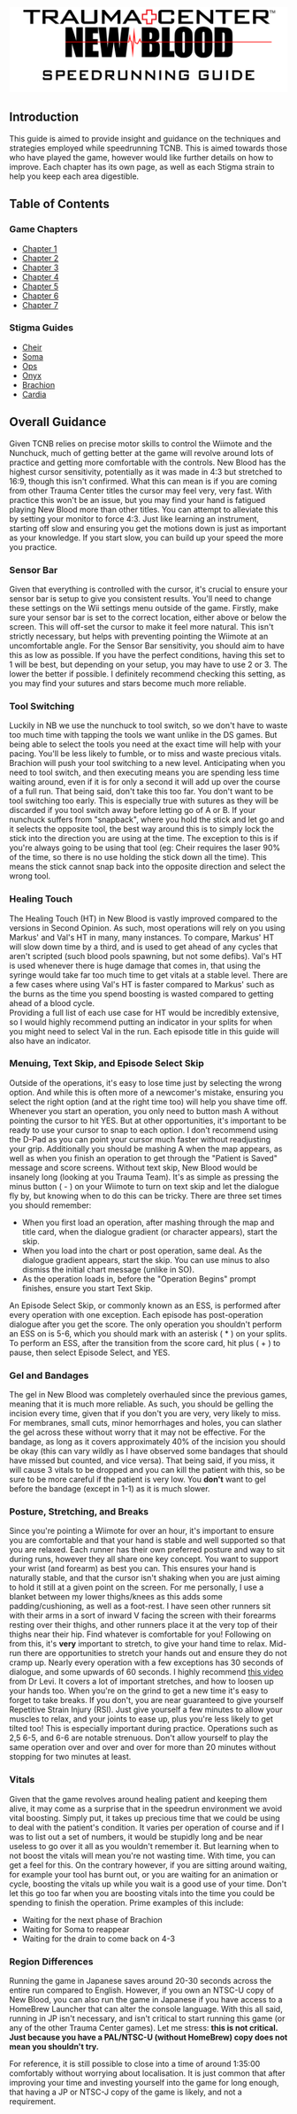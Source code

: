 
![](logo.png)
## Introduction
This guide is aimed to provide insight and guidance on the techniques and strategies employed while speedrunning TCNB. This is aimed towards those who have played the game, however would like further details on how to improve.
Each chapter has its own page, as well as each Stigma strain to help you keep each area digestible.

## Table of Contents
### Game Chapters
* [Chapter 1](chp/chp1.md)
* [Chapter 2](chp/chp2.md)
* [Chapter 3](chp/chp3.md)
* [Chapter 4](chp/chp4.md)
* [Chapter 5](chp/chp5.md)
* [Chapter 6](chp/chp6.md)
* [Chapter 7](chp/chp7.md)

### Stigma Guides
* [Cheir](stigma/cheir.md)
* [Soma](stigma/soma.md)
* [Ops](stigma/ops.md)
* [Onyx](stigma/onyx.md)
* [Brachion](stigma/brachion.md)
* [Cardia](stigma/cardia.md)

## Overall Guidance

Given TCNB relies on precise motor skills to control the Wiimote and the Nunchuck, much of getting better at the game will revolve around lots of practice and getting more comfortable with the controls. New Blood has the highest cursor sensitivity, potentially as it was made in 4:3 but stretched to 16:9, though this isn't confirmed. What this can mean is if you are coming from other Trauma Center titles the cursor may feel very, very fast. With practice this won't be an issue, but you may find your hand is fatigued playing New Blood more than other titles. You can attempt to alleviate this by setting your monitor to force 4:3.
Just like learning an instrument, starting off slow and ensuring you get the motions down is just as important as your knowledge. If you start slow, you can build up your speed the more you practice.

### Sensor Bar
Given that everything is controlled with the cursor, it's crucial to ensure your sensor bar is setup to give you consistent results. You'll need to change these settings on the Wii settings menu outside of the game. Firstly, make sure your sensor bar is set to the correct location, either above or below the screen. This will off-set the cursor to make it feel more natural. This isn't strictly necessary, but helps with preventing pointing the Wiimote at an uncomfortable angle.
For the Sensor Bar sensitivity, you should aim to have this as low as possible. If you have the perfect conditions, having this set to 1 will be best, but depending on your setup, you may have to use 2 or 3. The lower the better if possible. I definitely recommend checking this setting, as you may find your sutures and stars become much more reliable.

### Tool Switching
Luckily in NB we use the nunchuck to tool switch, so we don't have to waste too much time with tapping the tools we want unlike in the DS games. But being able to select the tools you need at the exact time will help with your pacing. You'll be less likely to fumble, or to miss and waste precious vitals. Brachion will push your tool switching to a new level. Anticipating when you need to tool switch, and then executing means you are spending less time waiting around, even if it is for only a second it will add up over the course of a full run. That being said, don't take this too far. You don't want to be tool switching too early. This is especially true with sutures as they will be discarded if you tool switch away before letting go of A or B.
If your nunchuck suffers from "snapback", where you hold the stick and let go and it selects the opposite tool, the best way around this is to simply lock the stick into the direction you are using at the time. The exception to this is if you're always going to be using that tool (eg: Cheir requires the laser 90% of the time, so there is no use holding the stick down all the time). This means the stick cannot snap back into the opposite direction and select the wrong tool.

### Healing Touch
The Healing Touch (HT) in New Blood is vastly improved compared to the versions in Second Opinion. As such, most operations will rely on you using Markus' and Val's HT in many, many instances. To compare, Markus' HT will slow down time by a third, and is used to get ahead of any cycles that aren't scripted (such blood pools spawning, but not some defibs). Val's HT is used whenever there is huge damage that comes in, that using the syringe would take far too much time to get vitals at a stable level. There are a few cases where using Val's HT is faster compared to Markus' such as the burns as the time you spend boosting is wasted compared to getting ahead of a blood cycle. <br>
Providing a full list of each use case for HT would be incredibly extensive, so I would highly recommend putting an indicator in your splits for when you might need to select Val in the run. Each episode title in this guide will also have an indicator.

### Menuing, Text Skip, and Episode Select Skip
Outside of the operations, it's easy to lose time just by selecting the wrong option. And while this is often more of a newcomer's mistake, ensuring you select the right option (and at the right time too) will help you shave time off. Whenever you start an operation, you only need to button mash A without pointing the cursor to hit YES. But at other opportunities, it's important to be ready to use your cursor to snap to each option. I don't recommend using the D-Pad as you can point your cursor much faster without readjusting your grip. Additionally you should be mashing A when the map appears, as well as when you finish an operation to get through the "Patient is Saved" message and score screens.
Without text skip, New Blood would be insanely long (looking at you Trauma Team). It's as simple as pressing the minus button ( - ) on your Wiimote to turn on text skip and let the dialogue fly by, but knowing when to do this can be tricky. There are three set times you should remember:
* When you first load an operation, after mashing through the map and title card, when the dialogue gradient (or character appears), start the skip.
* When you load into the chart or post operation, same deal. As the dialogue gradient appears, start the skip. You can use minus to also dismiss the initial chart message (unlike in SO).
* As the operation loads in, before the "Operation Begins" prompt finishes, ensure you start Text Skip.

An Episode Select Skip, or commonly known as an ESS, is performed after every operation with one exception. Each episode has post-operation dialogue after you get the score. The only operation you shouldn't perform an ESS on is 5-6, which you should mark with an asterisk ( * ) on your splits. To perform an ESS, after the transition from the score card, hit plus ( + ) to pause, then select Episode Select, and YES.

### Gel and Bandages

The gel in New Blood was completely overhauled since the previous games, meaning that it is much more reliable. As such, you should be gelling the incision every time, given that if you don't you are very, very likely to miss. For membranes, small cuts, minor hemorrhages and holes, you can slather the gel across these without worry that it may not be effective.
For the bandage, as long as it covers approximately 40% of the incision you should be okay (this can vary wildly as I have observed some bandages that should have missed but counted, and vice versa). That being said, if you miss, it will cause 3 vitals to be dropped and you can kill the patient with this, so be sure to be more careful if the patient is very low. You **don't** want to gel before the bandage (except in 1-1) as it is much slower.

### Posture, Stretching, and Breaks

Since you're pointing a Wiimote for over an hour, it's important to ensure you are comfortable and that your hand is stable and well supported so that you are relaxed. Each runner has their own preferred posture and way to sit during runs, however they all share one key concept. You want to support your wrist (and forearm) as best you can. This ensures your hand is naturally stable, and that the cursor isn't shaking when you are just aiming to hold it still at a given point on the screen. For me personally, I use a blanket between my lower thighs/knees as this adds some padding/cushioning, as well as a foot-rest. I have seen other runners sit with their arms in a sort of inward V facing the screen with their forearms resting over their thighs, and other runners place it at the very top of their thighs near their hip. Find whatever is comfortable for you!
Following on from this, it's **very** important to stretch, to give your hand time to relax. Mid-run there are opportunities to stretch your hands out and ensure they do not cramp up. Nearly every operation with a few exceptions has 30 seconds of dialogue, and some upwards of 60 seconds. I highly recommend [this video](https://youtu.be/EiRC80FJbHU) from Dr Levi. It covers a lot of important stretches, and how to loosen up your hands too.
When you're on the grind to get a new time it's easy to forget to take breaks. If you don't, you are near guaranteed to give yourself Repetitive Strain Injury (RSI). Just give yourself a few minutes to allow your muscles to relax, and your joints to ease up, plus you're less likely to get tilted too! This is especially important during practice. Operations such as 2,5 6-5, and 6-6 are notable strenuous. Don't allow yourself to play the same operation over and over and over for more than 20 minutes without stopping for two minutes at least.


### Vitals
Given that the game revolves around healing patient and keeping them alive, it may come as a surprise that in the speedrun environment we avoid vital boosting. Simply put, it takes up precious time that we could be using to deal with the patient's condition. It varies per operation of course and if I was to list out a set of numbers, it would be stupidly long and be near useless to go over it all as you wouldn't remember it. But learning when to not boost the vitals will mean you're not wasting time. With time, you can get a feel for this.
On the contrary however, if you are sitting around waiting, for example your tool has burnt out, or you are waiting for an animation or cycle, boosting the vitals up while you wait is a good use of your time. Don't let this go too far when you are boosting vitals into the time you could be spending to finish the operation. Prime examples of this include:
* Waiting for the next phase of Brachion
* Waiting for Soma to reappear
* Waiting for the drain to come back on 4-3

### Region Differences

Running the game in Japanese saves around 20-30 seconds across the entire run compared to English. However, if you own an NTSC-U copy of New Blood, you can also run the game in Japanese if you have access to a HomeBrew Launcher that can alter the console language. With this all said, running in JP isn't necessary, and isn't critical to start running this game (or any of the other Trauma Center games). Let me stress: **this is not critical. Just because you have a PAL/NTSC-U (without HomeBrew) copy does not mean you shouldn't try.**

For reference, it is still possible to close into a time of around 1:35:00 comfortably without worrying about localisation. It is just common that after improving your time and investing yourself into the game for long enough, that having a JP or NTSC-J copy of the game is likely, and not a requirement.